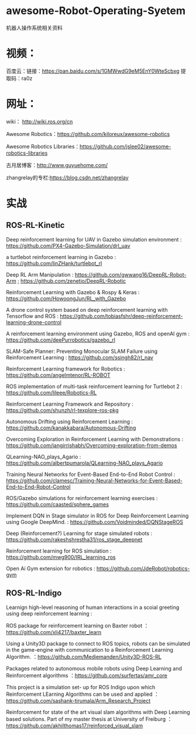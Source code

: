 # awesome-Robot-Operating-Syetem
机器人操作系统相关资料
# 视频：

百度云：链接：https://pan.baidu.com/s/1GMWwdG9eM5EnY0WteScbxg 提取码：ra0z 

# 网址：

wiki： http://wiki.ros.org/cn

Awesome Robotics：https://github.com/kiloreux/awesome-robotics

Awesome Robotics Libraries：https://github.com/jslee02/awesome-robotics-libraries

古月居博客：http://www.guyuehome.com/

zhangrelay的专栏:https://blog.csdn.net/zhangrelay

# 实战 

## ROS-RL-Kinetic

Deep reinforcement learning for UAV in Gazebo simulation environment : https://github.com/PX4-Gazebo-Simulation/drl_uav

a turtlebot reinforcement learning in Gazebo : https://github.com/linZHank/turtlebot_rl

Deep RL Arm Manipulation : https://github.com/gwwang16/DeepRL-Robot-Arm ; https://github.com/zenetio/DeepRL-Robotic

Reinforcement Learning with Gazebo & Rospy & Keras : https://github.com/HowoongJun/RL_with_Gazebo

A drone control system based on deep reinforcement learning with Tensorflow and ROS : https://github.com/tobiasfshr/deep-reinforcement-learning-drone-control

A reinforcement learning environment using Gazebo, ROS and openAI gym : https://github.com/deePurrobotics/gazebo_rl

SLAM-Safe Planner: Preventing Monocular SLAM Failure using Reinforcement Learning : https://github.com/ssingh82/rl_nav

Reinforcement Learning framework for Robotics : https://github.com/angelmtenor/RL-ROBOT

ROS implementation of multi-task reinforcement learning for Turtlebot 2 : https://github.com/lileee/Robotics-RL

Reinforcement Learning Framework and Repository : https://github.com/shunzh/rl-texplore-ros-pkg

Autonomous Drifting using Reinforcement Learning : https://github.com/kanakkabara/Autonomous-Drifting

Overcoming Exploration in Reinforcement Learning with Demonstrations : https://github.com/jangirrishabh/Overcoming-exploration-from-demos

QLearning-NAO_plays_Agario : https://github.com/albertpumarola/QLearning-NAO_plays_Agario

Training Neural Networks for Event-Based End-to-End Robot Control : https://github.com/clamesc/Training-Neural-Networks-for-Event-Based-End-to-End-Robot-Control

ROS/Gazebo simulations for reinforcement learning exercises : https://github.com/caasted/sphere_games

Implement DQN in Stage simulator in ROS for Deep Reinforcement Learning using Google DeepMind. : https://github.com/Voidminded/DQNStageROS 

Deep (Reinforcement?) Learning for stage simulated robots : https://github.com/rakeshshrestha31/ros_stage_deepnet

Reinforcement learning for ROS simulation : https://github.com/mwg900/IRL_learning_ros

Open Ai Gym extension for robotics : https://github.com/JdeRobot/robotics-gym

## ROS-RL-Indigo

Learnign high-level reasoning of human interactions in a scoial greeting using deep reinforcement learning : 

ROS package for reinforcement learning on Baxter robot ：https://github.com/xli4217/baxter_learn

Using a Unity3D package to connect to ROS topics, robots can be simulated in the game-engine with communication to a Reinforcement Learning Algorithm. ：https://github.com/Mediemanden/Unity3D-ROS-RL

Packages related to autonomous mobile robots using Deep Learning and Reinforcement algorithms ：https://github.com/surfertas/amr_core

This project is a simulation set- up for ROS Indigo upon which Reinforcement LEarning Algorithms can be used and applied ：https://github.com/sashank-tirumala/Arm_Research_Project

Reinforcement for state of the art visual slam algorithms with Deep Learning based solutions. Part of my master thesis at University of Freiburg ：https://github.com/akhilthomas17/reinforced_visual_slam







